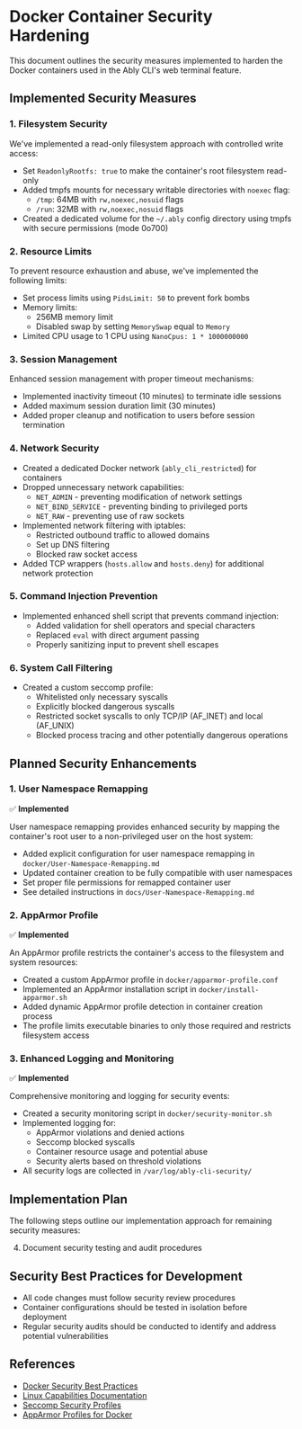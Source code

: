 # Docker Container Security Hardening

This document outlines the security measures implemented to harden the Docker containers used in the Ably CLI's web terminal feature.

## Implemented Security Measures

### 1. Filesystem Security

We've implemented a read-only filesystem approach with controlled write access:

- Set `ReadonlyRootfs: true` to make the container's root filesystem read-only
- Added tmpfs mounts for necessary writable directories with `noexec` flag:
  - `/tmp`: 64MB with `rw,noexec,nosuid` flags
  - `/run`: 32MB with `rw,noexec,nosuid` flags
- Created a dedicated volume for the `~/.ably` config directory using tmpfs with secure permissions (mode 0o700)

### 2. Resource Limits

To prevent resource exhaustion and abuse, we've implemented the following limits:

- Set process limits using `PidsLimit: 50` to prevent fork bombs
- Memory limits:
  - 256MB memory limit
  - Disabled swap by setting `MemorySwap` equal to `Memory`
- Limited CPU usage to 1 CPU using `NanoCpus: 1 * 1000000000`

### 3. Session Management

Enhanced session management with proper timeout mechanisms:

- Implemented inactivity timeout (10 minutes) to terminate idle sessions
- Added maximum session duration limit (30 minutes)
- Added proper cleanup and notification to users before session termination

### 4. Network Security

- Created a dedicated Docker network (`ably_cli_restricted`) for containers
- Dropped unnecessary network capabilities:
  - `NET_ADMIN` - preventing modification of network settings
  - `NET_BIND_SERVICE` - preventing binding to privileged ports
  - `NET_RAW` - preventing use of raw sockets
- Implemented network filtering with iptables:
  - Restricted outbound traffic to allowed domains
  - Set up DNS filtering
  - Blocked raw socket access
- Added TCP wrappers (`hosts.allow` and `hosts.deny`) for additional network protection

### 5. Command Injection Prevention

- Implemented enhanced shell script that prevents command injection:
  - Added validation for shell operators and special characters
  - Replaced `eval` with direct argument passing
  - Properly sanitizing input to prevent shell escapes

### 6. System Call Filtering

- Created a custom seccomp profile:
  - Whitelisted only necessary syscalls
  - Explicitly blocked dangerous syscalls
  - Restricted socket syscalls to only TCP/IP (AF_INET) and local (AF_UNIX)
  - Blocked process tracing and other potentially dangerous operations

## Planned Security Enhancements

### 1. User Namespace Remapping

✅ **Implemented**

User namespace remapping provides enhanced security by mapping the container's root user to a non-privileged user on the host system:

- Added explicit configuration for user namespace remapping in `docker/User-Namespace-Remapping.md`
- Updated container creation to be fully compatible with user namespaces
- Set proper file permissions for remapped container user
- See detailed instructions in `docs/User-Namespace-Remapping.md`

### 2. AppArmor Profile

✅ **Implemented**

An AppArmor profile restricts the container's access to the filesystem and system resources:

- Created a custom AppArmor profile in `docker/apparmor-profile.conf`
- Implemented an AppArmor installation script in `docker/install-apparmor.sh`
- Added dynamic AppArmor profile detection in container creation process
- The profile limits executable binaries to only those required and restricts filesystem access

### 3. Enhanced Logging and Monitoring

✅ **Implemented**

Comprehensive monitoring and logging for security events:

- Created a security monitoring script in `docker/security-monitor.sh`
- Implemented logging for:
  - AppArmor violations and denied actions
  - Seccomp blocked syscalls
  - Container resource usage and potential abuse
  - Security alerts based on threshold violations
- All security logs are collected in `/var/log/ably-cli-security/`

## Implementation Plan

The following steps outline our implementation approach for remaining security measures:

4. Document security testing and audit procedures

## Security Best Practices for Development

- All code changes must follow security review procedures
- Container configurations should be tested in isolation before deployment
- Regular security audits should be conducted to identify and address potential vulnerabilities

## References

- [Docker Security Best Practices](https://docs.docker.com/engine/security/)
- [Linux Capabilities Documentation](https://man7.org/linux/man-pages/man7/capabilities.7.html)
- [Seccomp Security Profiles](https://docs.docker.com/engine/security/seccomp/)
- [AppArmor Profiles for Docker](https://docs.docker.com/engine/security/apparmor/)
